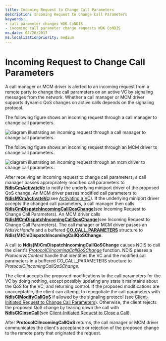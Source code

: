 ```yaml
---
title: Incoming Request to Change Call Parameters
description: Incoming Request to Change Call Parameters
keywords:
- call parameter changes WDK CoNDIS
- incoming call parameter change requests WDK CoNDIS
ms.date: 04/20/2017
ms.localizationpriority: medium
---
```


# Incoming Request to Change Call Parameters





A call manager or MCM driver is alerted to an incoming request from a remote party to change the call parameters on an active VC by signaling messages from the network. Whether a call manager or MCM driver supports dynamic QoS changes on active calls depends on the signaling protocol.

The following figure shows an incoming request through a call manager to change call parameters.

![diagram illustrating an incoming request through a call manager to change call parameters.](images/cm-16.png)

The following figure shows an incoming request through an MCM driver to change call parameters.

![diagram illustrating an incoming request through an mcm driver to change call parameters.](images/fig1-16.png)

After receiving an incoming request to change call parameters, a call manager passes appropriately modified call parameters to [**NdisCmActivateVc**](/windows-hardware/drivers/ddi/ndis/nf-ndis-ndiscmactivatevc) to notify the underlying miniport driver of the proposed QoS change. An MCM driver passes modified call parameters to [**NdisMCmActivateVc**](/windows-hardware/drivers/ddi/ndis/nf-ndis-ndismcmactivatevc)(see [Activating a VC](activating-a-vc.md)). If the underlying miniport driver accepts the changed call parameters, a call manager then calls [**NdisCmDispatchIncomingCallQosChange**](/windows-hardware/drivers/ddi/ndis/nf-ndis-ndiscmdispatchincomingcallqoschange)(see Incoming Request to Change Call Parameters). An MCM driver calls [**NdisMCmDispatchIncomingCallQosChange**](/windows-hardware/drivers/ddi/ndis/nf-ndis-ndismcmdispatchincomingcallqoschange)(see Incoming Request to Change Call Parameters). The call manager or MCM driver passes an *NdisVcHandle* and a buffered [**CO\_CALL\_PARAMETERS**](/previous-versions/windows/hardware/network/ff545384(v=vs.85)) structure to **Ndis(M)CmDispatchIncomingCallQoSChange**.

A call to **Ndis(M)CmDispatchIncomingCallQoSChange** causes NDIS to call the client's [*ProtocolClIncomingCallQoSChange*](/windows-hardware/drivers/ddi/ndis/nc-ndis-protocol_cl_incoming_call_qos_change) function. NDIS passes a *ProtocolVcContext* handle that identifies the VC and the modified call parameters in a buffered CO\_CALL\_PARAMETERS structure to *ProtocolClIncomingCallQoSChange*.

The client accepts the proposed modifications to the call parameters for the VC by doing nothing, except possibly updating any state it maintains about the QoS for the VC, and returning control. If the proposed modifications are unacceptable, the client can attempt to renegotiate the call parameters with [**NdisClModifyCallQoS**](/windows-hardware/drivers/ddi/ndis/nf-ndis-ndisclmodifycallqos) if allowed by the signaling protocol (see [Client-Initiated Request to Change Call Parameters](client-initiated-request-to-change-call-parameters.md)). Otherwise, the client rejects the proposed QoS change by tearing down the call with [**NdisClCloseCall**](/windows-hardware/drivers/ddi/ndis/nf-ndis-ndisclclosecall)(see [Client-Initiated Request to Close a Call](client-initiated-request-to-close-a-call.md)).

After **ProtocolClIncomingCallQoS** returns, the call manager or MCM driver communicates the client's acceptance or rejection of the proposed change to the remote party that originated the request.

 

